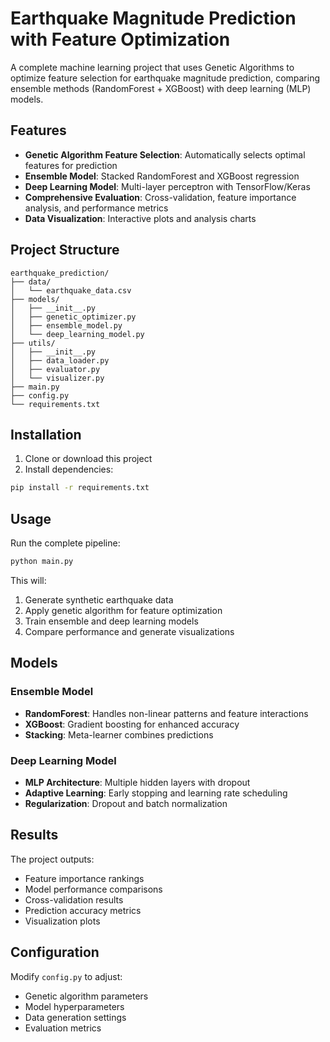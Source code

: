 # Earthquake Magnitude Prediction with Feature Optimization

A complete machine learning project that uses Genetic Algorithms to optimize feature selection for earthquake magnitude prediction, comparing ensemble methods (RandomForest + XGBoost) with deep learning (MLP) models.

## Features

- **Genetic Algorithm Feature Selection**: Automatically selects optimal features for prediction
- **Ensemble Model**: Stacked RandomForest and XGBoost regression
- **Deep Learning Model**: Multi-layer perceptron with TensorFlow/Keras
- **Comprehensive Evaluation**: Cross-validation, feature importance analysis, and performance metrics
- **Data Visualization**: Interactive plots and analysis charts

## Project Structure

```
earthquake_prediction/
├── data/
│   └── earthquake_data.csv
├── models/
│   ├── __init__.py
│   ├── genetic_optimizer.py
│   ├── ensemble_model.py
│   └── deep_learning_model.py
├── utils/
│   ├── __init__.py
│   ├── data_loader.py
│   ├── evaluator.py
│   └── visualizer.py
├── main.py
├── config.py
└── requirements.txt
```

## Installation

1. Clone or download this project
2. Install dependencies:
```bash
pip install -r requirements.txt
```

## Usage

Run the complete pipeline:
```bash
python main.py
```

This will:
1. Generate synthetic earthquake data
2. Apply genetic algorithm for feature optimization
3. Train ensemble and deep learning models
4. Compare performance and generate visualizations

## Models

### Ensemble Model
- **RandomForest**: Handles non-linear patterns and feature interactions
- **XGBoost**: Gradient boosting for enhanced accuracy
- **Stacking**: Meta-learner combines predictions

### Deep Learning Model
- **MLP Architecture**: Multiple hidden layers with dropout
- **Adaptive Learning**: Early stopping and learning rate scheduling
- **Regularization**: Dropout and batch normalization

## Results

The project outputs:
- Feature importance rankings
- Model performance comparisons
- Cross-validation results
- Prediction accuracy metrics
- Visualization plots

## Configuration

Modify `config.py` to adjust:
- Genetic algorithm parameters
- Model hyperparameters
- Data generation settings
- Evaluation metrics
